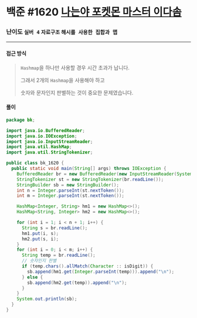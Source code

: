 # 백준 #1620 [나는야 포켓몬 마스터 이다솜](https://www.acmicpc.net/problem/1620)

### 난이도 `실버 4` `자료구조`  `해시를 사용한 집합과 맵` 

---

#### 접근 방식

> `Hashmap`을 하나만 사용할 경우 시간 초과가 납니다.
>
> 그래서 2개의 `Hashmap`을 사용해야 하고
>
> 숫자와 문자인지 판별하는 것이 중요한 문제였습니다.

#### 풀이

```java
package bk;

import java.io.BufferedReader;
import java.io.IOException;
import java.io.InputStreamReader;
import java.util.HashMap;
import java.util.StringTokenizer;

public class bk_1620 {
  public static void main(String[] args) throws IOException {
    BufferedReader br = new BufferedReader(new InputStreamReader(System.in));
    StringTokenizer st = new StringTokenizer(br.readLine());
    StringBuilder sb = new StringBuilder();
    int n = Integer.parseInt(st.nextToken());
    int m = Integer.parseInt(st.nextToken());

    HashMap<Integer, String> hm1 = new HashMap<>();
    HashMap<String, Integer> hm2 = new HashMap<>();

    for (int i = 1; i < n + 1; i++) {
      String s = br.readLine();
      hm1.put(i, s);
      hm2.put(s, i);
    }
    for (int i = 0; i < m; i++) {
      String temp = br.readLine();
      // 숫자인지 판별
      if (temp.chars().allMatch(Character :: isDigit)) {
        sb.append(hm1.get(Integer.parseInt(temp))).append("\n");
      } else {
        sb.append(hm2.get(temp)).append("\n");
      }
    }
    System.out.println(sb);
  }
}
```


